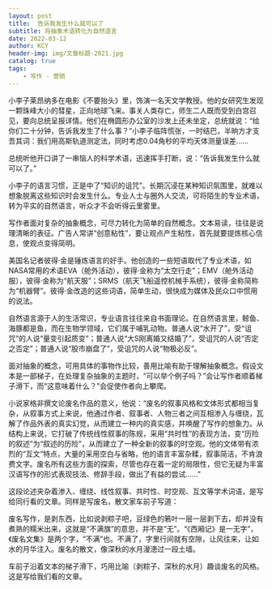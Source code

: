 ```yaml
---
layout: post
title:  告诉我发生什么就可以了
subtitle: 将抽象术语转化为自然语言
date: 2022-03-12
author: KCY
header-img: img/文章标题-2021.jpg
catalog: true
tags:
    - 写作 - 营销
---
```

小李子莱昂纳多在电影《不要抬头》里，饰演一名天文学教授。他的女研究生发现一颗珠峰大小的彗星，正向地球飞来。事关人类存亡，师生二人既而受到白宫召见，要向总统呈报详情。他们在椭圆形办公室的沙发上还未坐定，总统就说：“给你们二十分钟，告诉我发生了什么事？”小李子临阵慌张，一时结巴，半晌方才支吾其词：我们用高斯轨道测定法，同时考虑0.04角秒的平均天体测量误差……

总统听他开口讲了一串恼人的科学术语，迅速挥手打断，说：“告诉我发生什么就可以了。”

小李子的语言习惯，正是中了“知识的诅咒”。长期沉浸在某种知识氛围里，就难以想象脱离这些知识时会发生什么。专业人士与圈外人交流，可将陌生的专业术语，转为平实的自然语言，听众才不会听得云里雾里。

写作者面对复杂的抽象概念，可尽力转化为简单的自然概念。文本易读，往往是说理清晰的表征。广告人常讲“创意粘性”，要让观点产生粘性，首先就要提炼核心信息，使观点变得简明。

美国名记者彼得·金是锤炼语言的好手。他创造的一些短语取代了专业术语，如NASA常用的术语EVA（舱外活动），彼得·金称为“太空行走”；EMV（舱外活动服），彼得·金称为“航天服”；SRMS（航天飞船遥控机械手系统），彼得·金称简称为“机器臂”。彼得·金改造的这些词语，简单生动，很快成为媒体及民众口中惯用的说法。

自然语言源于人的生活常识，专业语言往往来自书面理论。在自然语言里，鲸鱼、海豚都是鱼，而在生物学领域，它们属于哺乳动物。普通人说“水开了”，受“诅咒”的人说“量变引起质变”；普通人说“大S刚离婚又结婚了”，受诅咒的人说“否定之否定”；普通人说“股市崩盘了”，受诅咒的人说“物极必反”。

面对抽象的概念，可用具体的事物作比较，善用比喻有助于理解抽象概念。假设文本是一部梯子，在处理复杂抽象的主题时，“可以举个例子吗？”会让写作者顺着梯子滑下，而“这意味着什么？”会促使作者向上攀爬。

小说家格非撰文论废名作品的意义，他说：“废名的叙事风格和文体形式都相当复杂，从叙事方式上来说，他通过作者、叙事者、人物三者之间互相渗入与缠绕，瓦解了作品外表的真实幻觉，从而建立一种内的真实感，并唤醒了写作的想象力。从结构上来说，它打破了传统线性叙事的陈规，采用“共时性”的表现方法，变“历险的叙述”为“叙述的历险”，从而建立了一种全新的叙事的时空观。他的文体带有浓烈的“互文”特点，大量的采用空白与省略，他的语言丰富杂糅，叙事简洁，不肯浪费文字。废名所有这些方面的探索，尽管也存在着一定的局限性，但它无疑为丰富汉语写作的形式表现技法、修辞手段，做出了有益的尝试……”

这段论述夹杂着渗入、缠绕、线性叙事、共时性、时空观、互文等学术词语，是写给同行看的文章。同样是写废名，散文家车前子写道：

废名写作，是剥东西，比如说剥粽子吧，豆绿色的箬叶一层一层剥下去，却并没有煮熟的糯米出来，这就是“不满旗”的意思，并不是“无”。“《西厢记》是一无字”，《废名文集》是两个字，“不满”也。不满了，字里行间就有空隙，让风往来，让如水的月华注入。废名的散文，像深秋的水月漫漶过一段土墙。

车前子沿着文本的梯子滑下，巧用比喻（剥粽子、深秋的水月）趣谈废名的风格。这是写给我们看的文章。
